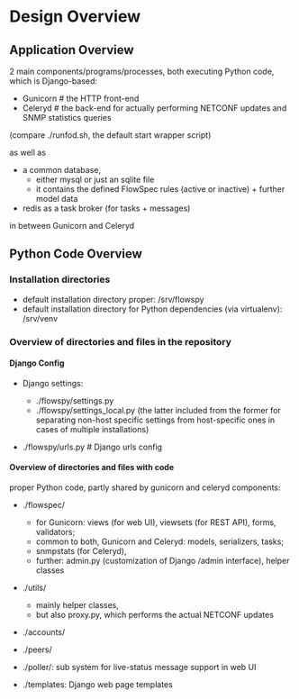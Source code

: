 
# Design Overview

## Application Overview

2 main components/programs/processes, both executing Python code, which is Django-based:

- Gunicorn # the HTTP front-end 
- Celeryd  # the back-end for actually performing NETCONF updates and SNMP statistics queries

(compare ./runfod.sh, the default start wrapper script)

as well as 

- a common database, 
  - either mysql or just an sqlite file
  - it contains the defined FlowSpec rules (active or inactive) + further model data
- redis as a task broker (for tasks + messages)

in between Gunicorn and Celeryd

## Python Code Overview

### Installation directories

- default installation directory proper: /srv/flowspy
- default installation directory for Python dependencies (via virtualenv): /srv/venv 

### Overview of directories and files in the repository 

#### Django Config

- Django settings: 
  - ./flowspy/settings.py 
  - ./flowspy/settings_local.py (the latter included from the former for separating non-host specific settings from host-specific ones in cases of multiple installations)

- ./flowspy/urls.py # Django urls config

#### Overview of directories and files with code

proper Python code, partly shared by gunicorn and celeryd components:

- ./flowspec/ 
  - for Gunicorn: views (for web UI), viewsets (for REST API), forms, validators; 
  - common to both, Gunicorn and Celeryd: models, serializers, tasks; 
  - snmpstats (for Celeryd), 
  - further: admin.py (customization of Django /admin interface), helper classes
- ./utils/    
  - mainly helper classes, 
  - but also proxy.py, which performs the actual NETCONF updates
- ./accounts/ 
- ./peers/
- ./poller/: sub system for live-status message support in web UI

- ./templates: Django web page templates


